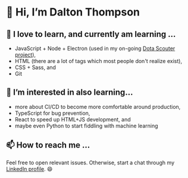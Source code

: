 # 👋 Hi, I’m Dalton Thompson

## 🌱 I love to learn, and currently am learning ...

- JavaScript + Node + Electron (used in my on-going [Dota Scouter project](https://github.com/DaltonThompson/DotaScouter "Dota Scouter, an Electron app for reviewing the game history of Dota 2 players.")),  
- HTML (there are a lot of tags which most people don't realize exist),  
- CSS + Sass, and
- Git

## 👀 I’m interested in also learning...

- more about CI/CD to become more comfortable around production,  
- TypeScript for bug prevention,  
- React to speed up HTML+JS development, and  
- maybe even Python to start fiddling with machine learning

## 📫 How to reach me ...
Feel free to open relevant issues. Otherwise, start a chat through my [LinkedIn profile](https://www.linkedin.com/in/dalton-thompson/ "LinkedIn profile of Dalton Thompson"). 😄
